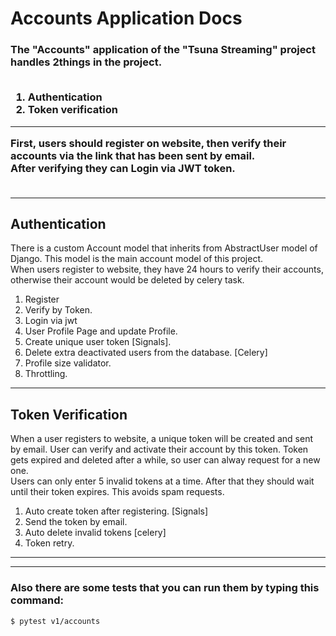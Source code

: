 # Accounts Application Docs

<h3>The "Accounts" application of the "Tsuna Streaming" project handles 2things in the project.<br><br>
<ol>    
    <li>Authentication</li>
    <li>Token verification</li>
</ol><hr>


First, users should register on website, then verify their accounts via the link that has been sent by email. 
<br>
After verifying they can Login via JWT token.<br>
<br>

</h3>

<hr>

<h2>Authentication</h2>
<p>
There is a custom Account model that inherits from AbstractUser model of Django.
This model is the main account model of this project.
<br>
When users register to website, they have 24 hours to verify their accounts, otherwise their account would be deleted by celery task.
</p>

<ol>
    <li>Register</li>
    <li>Verify by Token.</li>
    <li>Login via jwt</li>
    <li>User Profile Page and update Profile.</li>
    <li>Create unique user token [Signals].</li>
    <li>Delete extra deactivated users from the database. [Celery]</li>
    <li>Profile size validator.</li>
    <li>Throttling.</li>
</ol>
<hr>

<h2>Token Verification</h2>
<p>
When a user registers to website, a unique token will be created and sent by email. User can verify and activate their account by this token. Token gets expired and deleted after a while, so user can alway request for a new one.
<br> Users can only enter 5 invalid tokens at a time. After that they should wait until their token expires. This avoids spam requests.
</p>

<ol>
    <li>Auto create token after registering. [Signals]</li>
    <li>Send the token by email.</li>
    <li>Auto delete invalid tokens [celery]</li>
    <li>Token retry.</li>
</ol>
<hr>



<hr>
<h3>Also there are some tests that you can run them by typing this command:</h3>

```
$ pytest v1/accounts
```
